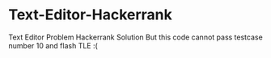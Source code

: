 # Text-Editor-Hackerrank
Text Editor Problem Hackerrank Solution
But this code cannot pass testcase number 10 and flash TLE :(
